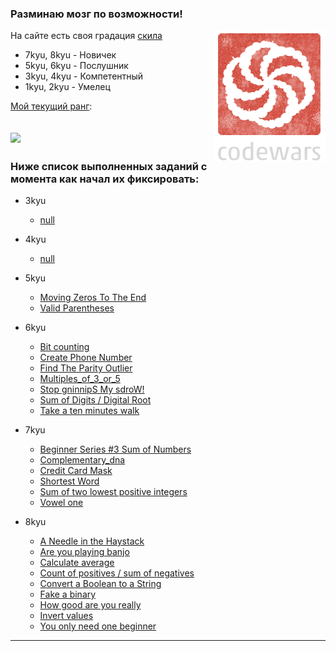 ### **Разминаю мозг по возможности!**

<img src="codewars.png" align="right"/>

На сайте есть своя градация [скила](https://www.codewars.com/about)

- 7kyu, 8kyu - Новичек
- 5kyu, 6kyu - Послушник
- 3kyu, 4kyu - Компетентный
- 1kyu, 2kyu - Умелец

[Мой текущий ранг](https://www.codewars.com/users/Lukiyky):

![](https://www.codewars.com/users/Lukiyky/badges/large)
---


### Ниже список выполненных заданий с момента как начал их фиксировать:

- 3kyu
    - [null](solutions/3kyu)


- 4kyu
    - [null](solutions/4kyu)


- 5kyu
    - [Moving Zeros To The End](solutions/5kyu/moving_zeros_to_the_end)
    - [Valid Parentheses](solutions/5kyu/valid_parentheses)

- 6kyu
    - [Bit counting](solutions/6kyu/bit_сounting)
    - [Create Phone Number](solutions/6kyu/create_phone_number)
    - [Find The Parity Outlier](solutions/6kyu/find_the_parity_outlier)
    - [Multiples_of_3_or_5](solutions/6kyu/multiples_of_3_or_5)
    - [Stop gninnipS My sdroW!](solutions/6kyu/stop_gninnips_my_sdrow)
    - [Sum of Digits / Digital Root](solutions/6kyu/sum_of_digits_digital_root)
    - [Take a ten minutes walk](solutions/6kyu/take_a_ten_minutes_walk)
    

- 7kyu
    - [Beginner Series #3 Sum of Numbers](solutions/7kyu/beginner_series_%233_sum_of_numbers)
    - [Complementary_dna](solutions/7kyu/complementary_dna)
    - [Credit Card Mask](solutions/7kyu/credit_card_mask)
    - [Shortest Word](solutions/7kyu/shortest_word)
    - [Sum of two lowest positive integers](solutions/7kyu/sum_of_two_lowest_positive_integers)
    - [Vowel one](solutions/7kyu/vowel_one)


- 8kyu
    - [A Needle in the Haystack](solutions/8kyu/a_needle_in_the_haystack)
    - [Are you playing banjo](solutions/8kyu/are_you_playing_banjo)
    - [Calculate average](solutions/8kyu/calculate_average)
    - [Count of positives / sum of negatives](solutions/8kyu/count_of_positives_sum_of_negatives)
    - [Convert a Boolean to a String](solutions/8kyu/convert_a_boolean_to_a_string)
    - [Fake a binary](solutions/8kyu/fake_binary)
    - [How good are you really](solutions/8kyu/how_good_are_you_really)
    - [Invert values](solutions/8kyu/invert_values)
    - [You only need one beginner](solutions/8kyu/you_only_need_one_beginner)
    

---